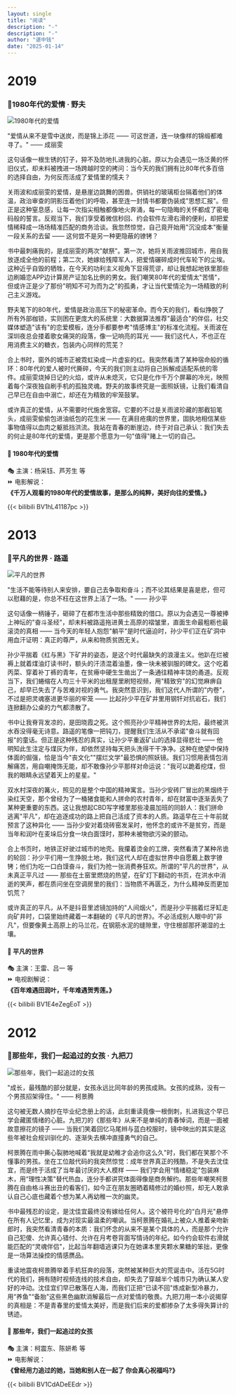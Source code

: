 ```yaml
---
layout: single
title: "阅读"
description: "-"
description: "-"
author: "谌中钱"
date: "2025-01-14"
---
```


# 2019

### 📕1980年代的爱情 · 野夫

<img src="/img/reading_2025_1980年代的爱情_野夫.jpg" title="1980年代的爱情" alt="1980年代的爱情" style="margin-left: 0;" />

‌"爱情从来不是雪中送炭，而是锦上添花  ——  可这世道，连一块像样的锦缎都难寻了。"  ——  成丽雯

这句话像一根生锈的钉子，猝不及防地扎进我的心脏。原以为会遇见一场泛黄的怀旧仪式，却未料被拽进一场跨越时空的拷问：当今天的我们拥有比80年代多百倍的选择自由，为何反而活成了爱情里的懦夫？

关雨波和成丽雯的爱情，是悬崖边跳舞的困兽。供销社的玻璃柜台隔着他们的体温，政治审查的阴影压着他们的呼吸，甚至连一封情书都要伪装成"思想汇报"。但正是这种窒息感，让每一次指尖相触都像地火奔涌，每一句隐晦的关怀都成了密电码般的誓言。反观当下，我们享受着微信秒回、约会软件左滑右滑的便利，却把爱情稀释成一场场精准匹配的商务洽谈。我忽然惊觉，自己竟开始用"沉没成本"衡量一段关系的去留 —— 这何尝不是另一种更隐蔽的镣铐？

书中最刺痛我的，是成丽雯的两次"献祭"。第一次，她将关雨波推回城市，用自我放逐成全他的前程；第二次，她嫁给残障军人，把爱情碾碎成时代车轮下的尘埃。这种近乎自毁的牺牲，在今天的功利主义视角下显得荒谬，却让我想起地铁里那些边刷婚恋APP边计算房产证加名比例的男女。我们嘲笑80年代的爱情太"苦情"，但或许正是少了那份"明知不可为而为之"的孤勇，才让当代爱情沦为一场精致的利己主义游戏。

野夫笔下的80年代，爱情是政治高压下的秘密革命。而今天的我们，看似挣脱了所有外部枷锁，实则困在更庞大的系统里：大数据算法推荐"最适合"的伴侣，社交媒体塑造"该有"的恋爱模板，连分手都要参考"情感博主"的标准化流程。关雨波在深圳夜总会搂着歌女痛哭的段落，像一记响亮的耳光 —— 我们这代人，不也正在用消费主义的糖衣，包装内心同样的荒芜？

合上书时，窗外的城市正被霓虹染成一片虚妄的红。我突然看清了某种宿命般的循环：80年代的爱人被时代撕碎，今天的我们则主动将自己拆解成适配系统的零件。成丽雯烧掉日记的火焰，或许从未熄灭，它只是化作千万个屏幕的冷光，映照着每个深夜独自刷手机的孤独灵魂。野夫的故事终究是一面照妖镜，让我们看清自己早已在自由中溺亡，却还在为精致的牢笼鼓掌。

或许真正的爱情，从不需要时代施舍宽容。它要的不过是关雨波珍藏的那截铅笔头，成丽雯偷偷包进油纸包的花生米 —— 在满目疮痍的世界里，固执地相信某些事物值得以血肉之躯抵挡洪流。我站在青春的断崖边，终于对自己承认：我们失去的何止是80年代的爱情，更是那个愿意为一句"值得"赌上一切的自己。

#### 🎦 1980年代的爱情

🎭 主演：杨采钰、芦芳生 等 <br />
⏩ 电影解说： <br />
**《千万人观看的1980年代的爱情故事，是那么的纯粹，美好向往的爱情。》**

{{< bilibili BV1hL41187pc >}}

# 2013

### 📕平凡的世界 · 路遥

<img src="/img/reading_2025_平凡的世界_路遥.jpg" title="平凡的世界" alt="平凡的世界" style="margin-left: 0;" />

‌"生活不能等待别人来安排，要自己去争取和奋斗；而不论其结果是喜是悲，但可以慰藉的是，你总不枉在这世界上活了一场。"  ——  孙少平

这句话像一柄锤子，砸碎了在都市生活中那些精致的借口。原以为会遇见一尊被捧上神坛的"奋斗圣经"，却未料被路遥拖进黄土高原的褶皱里，直面生命最粗粝也最滚烫的真相  ——  当今天的年轻人抱怨"躺平"是时代逼迫时，孙少平们正在矿洞中用血汗证明：真正的尊严，从来和物质贫困无关。

孙少平揣着《红与黑》下矿井的姿态，是这个时代最缺失的浪漫主义。他趴在烂被褥上就着煤油灯读书时，额头的汗渍混着油墨，像一块未被驯服的碑文。这个吃着丙菜、穿着补丁裤的青年，在贫瘠中硬生生凿出了一条通往精神丰饶的甬道。反观当下，我们蜷缩在人均三十平米的出租屋里刷短视频，用"精致穷"的幻觉麻痹自己，却早已失去了与苦难对视的勇气。我突然意识到，我们这代人所谓的"内卷"，不过是把灵魂塞进更华丽的牢笼 —— 比起孙少平在矿井里用钢钎对抗岩石，我们连掀翻办公桌的力气都溃散了。

书中让我脊背发凉的，是田晓霞之死。这个照亮孙少平精神世界的太阳，最终被洪水吞没得毫无诗意。路遥的笔像一把钝刀，提醒我们生活从不承诺"奋斗就有回报"的童话。但正是这种残忍的真实，让孙少平重返矿山的选择显得悲壮 —— 他明知此生注定与煤灰为伴，却依然坚持每天把头洗得干干净净。这种在绝望中保持体面的倔强，恰是当今"丧文化""摆烂文学"最恐惧的照妖镜。我们习惯用表情包消解痛苦，用自嘲掩饰无能，却不敢像孙少平那样对命运说："我可以跪着挖煤，但我的眼睛永远望着天上的星星。"

双水村深夜的篝火，照见的是整个中国的精神寓言。当孙少安砖厂冒出的黑烟终于染红天空，那个曾经为了一桶猪食能和人拼命的农村青年，却在财富中逐渐丢失了某种更重要的东西。这让我想起CBD写字楼里那些凌晨加班的同龄人：我们拼命逃离"平凡"，却在追逐成功的路上把自己活成了资本的人质。路遥早在三十年前就预言了这种异化 —— 当孙少安对着烧砖窑发呆时，他怀念的或许不是贫穷，而是当年和润叶在麦垛后分食一块白面馍时，那种未被物欲污染的颤动。

合上书页时，地铁正好驶过城市的地壳。我攥着烫金的工牌，突然看清了某种吊诡的轮回：孙少平们用一生挣脱土地，我们这代人却在虚拟世界中自愿戴上数字镣铐；他们为吃一口白馍奋斗，我们为抢一张消费券狂欢。所谓的"平凡的世界"，从未真正平凡过 —— 那些在土窑里燃烧的热望，在矿灯下翻动的书页，在洪水中消逝的笑声，都在质问坐在空调房里的我们：当物质不再匮乏，为什么精神反而更加饥荒？

或许真正的平凡，从不是抖音里滤镜加持的"人间烟火"，而是孙少平揣着烂牙缸走向矿井时，口袋里始终藏着一本翻破的《平凡的世界》。不必活成别人眼中的"非凡"，但要像黄土高原上的马兰花，在钢筋水泥的缝隙里，守住根部那抔潮湿的土壤。

#### 🎦 平凡的世界

🎭 主演：王雷、吕一 等 <br />
⏩ 电视剧解说： <br />
**《百年难遇田润叶，千年难遇贺秀莲。》**

{{< bilibili BV1E4eZegEoT >}}

# 2012

### 📕那些年，我们一起追过的女孩 · 九把刀

<img src="/img/reading_2025_那些年我们一起追过的女孩_九把刀.jpg" title="那些年，我们一起追过的女孩" alt="那些年，我们一起追过的女孩" style="margin-left: 0;" />

"成长，最残酷的部分就是，女孩永远比同年龄的男孩成熟。女孩的成熟，没有一个男孩招架得住。"  ——  柯景腾

这句被无数人摘抄在毕业纪念册上的话，此刻重读竟像一根倒刺，扎进我这个早已学会藏匿情绪的心脏。九把刀的《那些年》从来不是单纯的青春悼词，而是一面被故意擦花的镜子 —— 当我们笑着回忆马尾辫与蓝白校服时，镜中映出的其实是这些年被社会规训驯化的、逐渐失去横冲直撞勇气的自己。

柯景腾在雨中撕心裂肺地喊着“我就是幼稚才会追你这么久"时，我们都在笑那个不懂事的男孩。坐在工位敲代码的我突然惊觉：成年世界真正的残酷，不是失去沈佳宜，而是终于活成了当年最讨厌的大人模样 —— 我们学会用“情绪稳定"包装麻木，用“理性决策"替代热血，连分手都讲究体面得像是商务解约。那些年嘲笑柯景腾在自由格斗赛出丑的看客们，如今正在朋友圈晒着精修过的婚纱照，却无人敢承认自己心底也藏着个想为某人再幼稚一次的幽灵。

书中最残忍的设定，是沈佳宜最终没有嫁给任何人。这个被符号化的“白月光"悬停在所有人记忆里，成为对现实最温柔的嘲讽。当柯景腾在婚礼上被众人推着亲吻新郎时，我突然看清青春的本质：我们怀念的从来不是某个具体的人，而是那个允许自己犯傻、允许真心错付、允许在月考卷背面写情诗的年纪。如今约会软件右滑就能匹配的“灵魂伴侣"，比起当年翻墙逃课只为在她课本里夹颗水果糖的笨拙，更像是一场算法操控的情感赝品。

重读地震夜柯景腾举着手机狂奔的段落，突然被某种巨大的荒诞击中。活在5G时代的我们，拥有随时视频连线的技术自由，却失去了穿越半个城市只为确认某人安好的冲动。沈佳宜们早已散落在人海，而我们正把“已读不回"炼成新型冷暴力，用“养鱼"“备胎"这些黑色幽默消解最后一点对爱情的敬畏。九把刀用一本小说揭穿的真相是：不是青春里的爱情太美好，而是我们后来的爱都掺杂了太多得失算计的锈迹。

#### 🎦 那些年，我们一起追过的女孩

🎭 主演：柯震东、陈妍希 等 <br />
⏩ 电影解说： <br />
**《曾经用力追过的她，当她和别人在一起了 你会真心祝福吗?》**

{{< bilibili BV1CdADeEEdr >}}
